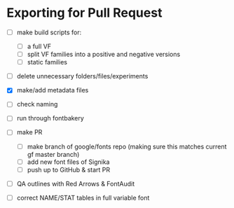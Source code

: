 # Exporting for Pull Request


- [ ] make build scripts for:
  - [ ] a full VF
  - [ ] split VF families into a positive and negative versions
  - [ ] static families

- [ ] delete unnecessary folders/files/experiments

- [x] make/add metadata files

- [ ] check naming
- [ ] run through fontbakery


- [ ] make PR
  - [ ] make branch of google/fonts repo (making sure this matches current gf master branch)
  - [ ] add new font files of Signika
  - [ ] push up to GitHub & start PR

- [ ] QA outlines with Red Arrows & FontAudit
- [ ] correct NAME/STAT tables in full variable font